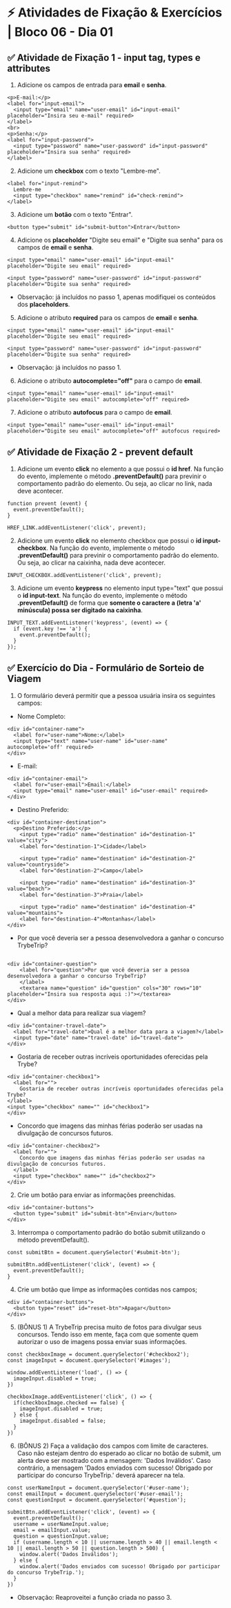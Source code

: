 # &#9889; Atividades de Fixação & Exercícios | Bloco 06 - Dia 01

## &#9989; Atividade de Fixação 1 - input tag, types e attributes

1. Adicione os campos de entrada para **email** e **senha**.
```
<p>E-mail:</p>
<label for="input-email">
  <input type="email" name="user-email" id="input-email" placeholder="Insira seu e-mail" required>
</label>
<br>
<p>Senha:</p>
<label for="input-password">
  <input type="password" name="user-password" id="input-password" placeholder="Insira sua senha" required>
</label>
```

2. Adicione um **checkbox** com o texto "Lembre-me".
```
<label for="input-remind">
  Lembre-me
  <input type="checkbox" name="remind" id="check-remind">
</label>
```

3. Adicione um **botão** com o texto "Entrar".
```
<button type="submit" id="submit-button">Entrar</button>
```

4. Adicione os **placeholder** "Digite seu email" e "Digite sua senha" para os campos de **email** e **senha**.
```
<input type="email" name="user-email" id="input-email" placeholder="Digite seu email" required>

<input type="password" name="user-password" id="input-password" placeholder="Digite sua senha" required>
```
- Observação: já incluídos no passo 1, apenas modifiquei os conteúdos dos **placeholders**.

5. Adicione o atributo **required** para os campos de **email** e **senha**.
```
<input type="email" name="user-email" id="input-email" placeholder="Digite seu email" required>

<input type="password" name="user-password" id="input-password" placeholder="Digite sua senha" required>
```
- Observação: já incluídos no passo 1.

6. Adicione o atributo **autocomplete="off"** para o campo de **email**.
```
<input type="email" name="user-email" id="input-email" placeholder="Digite seu email" autocomplete="off" required>
```

7. Adicione o atributo **autofocus** para o campo de **email**.
```
<input type="email" name="user-email" id="input-email" placeholder="Digite seu email" autocomplete="off" autofocus required>
```

## &#9989; Atividade de Fixação 2 - prevent default
1. Adicione um evento **click** no elemento a que possui o **id href**. Na função do evento, implemente o método **.preventDefault()** para previnir o comportamento padrão do elemento. Ou seja, ao clicar no link, nada deve acontecer.
```
function prevent (event) {
  event.preventDefault();
}

HREF_LINK.addEventListener('click', prevent);
```

2. Adicione um evento **click** no elemento checkbox que possui o **id input-checkbox**. Na função do evento, implemente o método **.preventDefault()** para previnir o comportamento padrão do elemento. Ou seja, ao clicar na caixinha, nada deve acontecer.
```
INPUT_CHECKBOX.addEventListener('click', prevent);
```

3. Adicione um evento **keypress** no elemento input type="text" que possui o **id input-text**. Na função do evento, implemente o método **.preventDefault()** de forma que **somente o caractere a (letra 'a' minúscula) possa ser digitado na caixinha**.
```
INPUT_TEXT.addEventListener('keypress', (event) => {
  if (event.key !== 'a') {
    event.preventDefault();
  }
});
```

## &#9989; Exercício do Dia - Formulário de Sorteio de Viagem
1. O formulário deverá permitir que a pessoa usuária insira os seguintes campos:
- Nome Completo:
```
<div id="container-name">
  <label for="user-name">Nome:</label>
  <input type="text" name="user-name" id="user-name" autocomplete='off' required>
</div>
```

- E-mail:
```
<div id="container-email">
  <label for="user-email">Email:</label>
  <input type="email" name="user-email" id="user-email" required>
</div>
```

- Destino Preferido:
```
<div id="container-destination">
  <p>Destino Preferido:</p>
    <input type="radio" name="destination" id="destination-1" value="city">
    <label for="destination-1">Cidade</label>

    <input type="radio" name="destination" id="destination-2" value="countryside">
    <label for="destination-2">Campo</label>

    <input type="radio" name="destination" id="destination-3" value="beach">
    <label for="destination-3">Praia</label>

    <input type="radio" name="destination" id="destination-4" value="mountains">
    <label for="destination-4">Montanhas</label>
</div>
```

- Por que você deveria ser a pessoa desenvolvedora a ganhar o concurso TrybeTrip?
```

<div id="container-question">
    <label for="question">Por que você deveria ser a pessoa desenvolvedora a ganhar o concurso TrybeTrip?
    </label>
    <textarea name="question" id="question" cols="30" rows="10" placeholder="Insira sua resposta aqui :)"></textarea>
</div>
```

- Qual a melhor data para realizar sua viagem?
```
<div id="container-travel-date">
  <label for="travel-date">Qual é a melhor data para a viagem?</label>
  <input type="date" name="travel-date" id="travel-date">
</div>
```

- Gostaria de receber outras incríveis oportunidades oferecidas pela Trybe?
```
<div id="container-checkbox1">
  <label for="">
    Gostaria de receber outras incríveis oportunidades oferecidas pela Trybe?
</label>
<input type="checkbox" name="" id="checkbox1">
</div>
```

- Concordo que imagens das minhas férias poderão ser usadas na divulgação de concursos futuros.
```
<div id="container-checkbox2">
  <label for="">
    Concordo que imagens das minhas férias poderão ser usadas na divulgação de concursos futuros.
  </label>
  <input type="checkbox" name="" id="checkbox2">
</div>
```

2. Crie um botão para enviar as informações preenchidas.
```
<div id="container-buttons">
  <button type="submit" id="submit-btn">Enviar</button>
</div>
```

3. Interrompa o comportamento padrão do botão submit utilizando o método preventDefault().
```
const submitBtn = document.querySelector('#submit-btn');

submitBtn.addEventListener('click', (event) => {
  event.preventDefault();
}
```

4. Crie um botão que limpe as informações contidas nos campos;
```
<div id="container-buttons">
  <button type="reset" id="reset-btn">Apagar</button>
</div>
```

5. (BÔNUS 1) A TrybeTrip precisa muito de fotos para divulgar seus concursos. Tendo isso em mente, faça com que somente quem autorizar o uso de imagens possa enviar suas informações.
```
const checkboxImage = document.querySelector('#checkbox2');
const imageInput = document.querySelector('#images');

window.addEventListener('load', () => {
  imageInput.disabled = true;
})

checkboxImage.addEventListener('click', () => {
  if(checkboxImage.checked == false) {
    imageInput.disabled = true;
  } else {
    imageInput.disabled = false;
  }
})
```

6. (BÔNUS 2) Faça a validação dos campos com limite de caracteres. Caso não estejam dentro do esperado ao clicar no botão de submit, um alerta deve ser mostrado com a mensagem: 'Dados Inválidos'. Caso contrário, a mensagem 'Dados enviados com sucesso! Obrigado por participar do concurso TrybeTrip.' deverá aparecer na tela.
```
const userNameInput = document.querySelector('#user-name');
const emailInput = document.querySelector('#user-email');
const questionInput = document.querySelector('#question');

submitBtn.addEventListener('click', (event) => {
  event.preventDefault();
  username = userNameInput.value;
  email = emailInput.value;
  question = questionInput.value;
  if (username.length < 10 || username.length > 40 || email.length < 10 || email.length > 50 || question.length > 500) {
    window.alert('Dados Inválidos');
  } else {
    window.alert('Dados enviados com sucesso! Obrigado por participar do concurso TrybeTrip.');
  }
})
```
- Observação: Reaproveitei a função criada no passo 3.